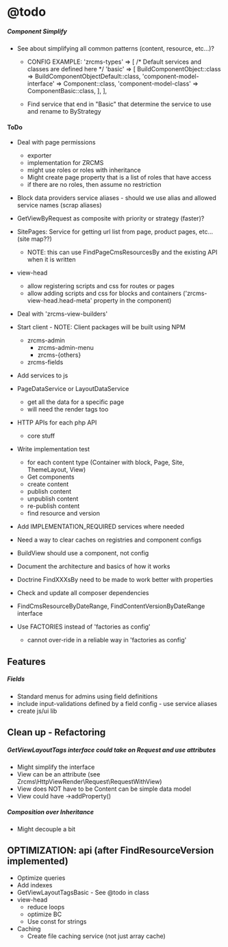 @todo
=====

##### Component Simplify #####

- See about simplifying all common patterns (content, resource, etc...)?

    - CONFIG EXAMPLE:
        'zrcms-types' => [
            /* Default services and classes are defined here */
            'basic' => [
                BuildComponentObject::class => BuildComponentObjectDefault::class,
                'component-model-interface' => Component::class,
                'component-model-class' => ComponentBasic::class,
            ],
        ],
        
    - Find service that end in "Basic" that determine the service to use and rename to ByStrategy

#### ToDo ####

- Deal with page permissions
    - exporter
    - implementation for ZRCMS
    - might use roles or roles with inheritance
    - Might create page property that is a list of roles that have access
    - if there are no roles, then assume no restriction

- Block data providers service aliases - should we use alias and allowed service names (scrap aliases)

- GetViewByRequest as composite with priority or strategy (faster)?

- SitePages: Service for getting url list from page, product pages, etc... (site map??)
    - NOTE: this can use FindPageCmsResourcesBy and the existing API when it is written

- view-head
    - allow registering scripts and css for routes or pages
    - allow adding scripts and css for blocks and containers ('zrcms-view-head.head-meta' property in the component)

- Deal with 'zrcms-view-builders'
 
- Start client  - NOTE: Client packages will be built using NPM
    - zrcms-admin
        - zrcms-admin-menu
        - zrcms-{others}
    - zrcms-fields

- Add services to js

- PageDataService or LayoutDataService
    - get all the data for a specific page
    - will need the render tags too
      
- HTTP APIs for each php API
    - core stuff

- Write implementation test
    - for each content type (Container with block, Page, Site, ThemeLayout, View)
    - Get components
    - create content
    - publish content
    - unpublish content
    - re-publish content
    - find resource and version
    
- Add IMPLEMENTATION_REQUIRED services where needed 

- Need a way to clear caches on registries and component configs

- BuildView should use a component, not config
    
- Document the architecture and basics of how it works

- Doctrine FindXXXsBy need to be made to work better with properties
    
- Check and update all composer dependencies

- FindCmsResourceByDateRange, FindContentVersionByDateRange interface

- Use FACTORIES instead of 'factories as config'
    - cannot over-ride in a reliable way in 'factories as config'
    
Features
--------

##### Fields  #####

- Standard menus for admins using field definitions
- include input-validations defined by a field config - use service aliases
- create js/ui lib
    
Clean up - Refactoring
----------------------

##### GetViewLayoutTags interface could take on Request and use attributes #####

- Might simplify the interface
- View can be an attribute (see Zrcms\HttpViewRender\Request\RequestWithView)
- View does NOT have to be Content can be simple data model
- View could have ->addProperty()

##### Composition over Inheritance #####

- Might decouple a bit
    
    
OPTIMIZATION: api (after FindResourceVersion implemented)
---------------------------------------------------------

- Optimize queries
- Add indexes
- GetViewLayoutTagsBasic - See @todo in class
- view-head
    - reduce loops
    - optimize BC
    - Use const for strings
- Caching
    - Create file caching service (not just array cache)
